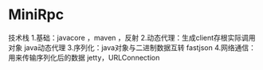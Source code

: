 # MiniRpc
技术栈
1.基础：javacore ，maven ，反射
2.动态代理：生成client存根实际调用对象 java动态代理
3.序列化：java对象与二进制数据互转 fastjson
4.网络通信：用来传输序列化后的数据 jetty，URLConnection
